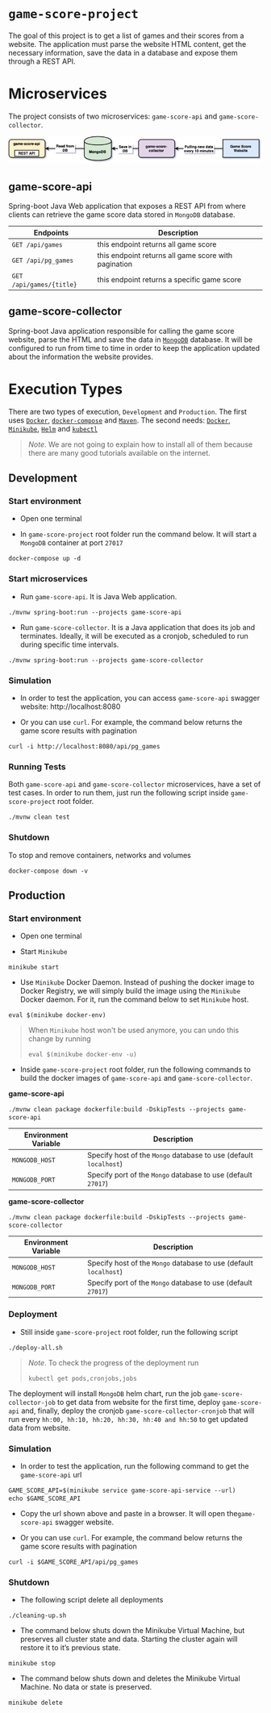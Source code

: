 # `game-score-project`

The goal of this project is to get a list of games and their scores from a website. The application must parse the
website HTML content, get the necessary information, save the data in a database and expose them through a
REST API.

# Microservices

The project consists of two microservices: `game-score-api` and `game-score-collector`.

![project-diagram](images/project-diagram.png)

## game-score-api

Spring-boot Java Web application that exposes a REST API from where clients can retrieve the game score data stored in
`MongoDB` database.

| Endpoints                 | Description   |
| ------------------------- | ------------- |
| `GET /api/games`          | this endpoint returns all game score                |
| `GET /api/pg_games`       | this endpoint returns all game score with pagination|
| `GET /api/games/{title}`  | this endpoint returns a specific game score         |

## game-score-collector

Spring-boot Java application responsible for calling the game score website, parse the HTML and save the data in
[`MongoDB`](https://www.mongodb.com/) database. It will be configured to run from time to time in order to keep
the application updated about the information the website provides. 

# Execution Types

There are two types of execution, `Development` and `Production`. The first uses [`Docker`](https://www.docker.com/),
[`docker-compose`](https://docs.docker.com/compose/) and [`Maven`](https://maven.apache.org/). The second needs:
[`Docker`](https://www.docker.com/), [`Minikube`](https://kubernetes.io/docs/tasks/tools/install-minikube/#install-minikube),
[`Helm`](https://helm.sh/docs/using_helm/#installing-the-helm-client) and [`kubectl`](https://kubernetes.io/docs/reference/kubectl/kubectl/)

> *Note*. We are not going to explain how to install all of them because there are many good tutorials available on the internet.

## Development

### Start environment

- Open one terminal

- In `game-score-project` root folder run the command below. It will start a `MongoDB` container at port `27017`
```
docker-compose up -d
```

### Start microservices

- Run `game-score-api`. It is Java Web application.
```
./mvnw spring-boot:run --projects game-score-api
```

- Run `game-score-collector`. It is a Java application that does its job and terminates. Ideally, it will be executed
as a cronjob, scheduled to run during specific time intervals.
```
./mvnw spring-boot:run --projects game-score-collector
```

### Simulation

- In order to test the application, you can access `game-score-api` swagger website: http://localhost:8080

- Or you can use `curl`. For example, the command below returns the game score results with pagination
```
curl -i http://localhost:8080/api/pg_games
```

### Running Tests

Both `game-score-api` and `game-score-collector` microservices, have a set of test cases. In order to run them, just
run the following script inside `game-score-project` root folder.
```
./mvnw clean test
```

### Shutdown

To stop and remove containers, networks and volumes
```
docker-compose down -v
```

## Production

### Start environment

- Open one terminal

- Start `Minikube`
```
minikube start
```

- Use `Minikube` Docker Daemon. Instead of pushing the docker image to Docker Registry, we will simply build the image
using the `Minikube` Docker daemon. For it, run the command below to set `Minikube` host.
```
eval $(minikube docker-env)
```
> When `Minikube` host won't be used anymore, you can undo this change by running   
> ```
> eval $(minikube docker-env -u)
> ```

- Inside `game-score-project` root folder, run the following commands to build the docker images of `game-score-api`
and `game-score-collector`.

**game-score-api**
```
./mvnw clean package dockerfile:build -DskipTests --projects game-score-api
```
| Environment Variable | Description |
| -------------------- | ------------- |
| `MONGODB_HOST` | Specify host of the `Mongo` database to use (default `localhost`) |
| `MONGODB_PORT` | Specify port of the `Mongo` database to use (default `27017`) |

**game-score-collector**
```
./mvnw clean package dockerfile:build -DskipTests --projects game-score-collector
```
| Environment Variable | Description |
| -------------------- | ------------- |
| `MONGODB_HOST` | Specify host of the `Mongo` database to use (default `localhost`) |
| `MONGODB_PORT` | Specify port of the `Mongo` database to use (default `27017`) |

### Deployment

- Still inside `game-score-project` root folder, run the following script
```
./deploy-all.sh
```
> *Note*. To check the progress of the deployment run
> ```
> kubectl get pods,cronjobs,jobs
> ```

The deployment will install `MongoDB` helm chart, run the job `game-score-collector-job` to get data from website for
the first time, deploy `game-score-api` and, finally, deploy the cronjob `game-score-collector-cronjob` that will run
every `hh:00, hh:10, hh:20, hh:30, hh:40 and hh:50` to get updated data from website.

### Simulation

- In order to test the application, run the following command to get the `game-score-api` url
```
GAME_SCORE_API=$(minikube service game-score-api-service --url)
echo $GAME_SCORE_API
```

- Copy the url shown above and paste in a browser. It will open the`game-score-api` swagger website.

- Or you can use `curl`. For example, the command below returns the game score results with pagination
```
curl -i $GAME_SCORE_API/api/pg_games
```

### Shutdown

- The following script delete all deployments
```
./cleaning-up.sh
```

- The command below shuts down the Minikube Virtual Machine, but preserves all cluster state and data. Starting the
cluster again will restore it to it’s previous state.
```
minikube stop
```

- The command below shuts down and deletes the Minikube Virtual Machine. No data or state is preserved.
```
minikube delete
```
